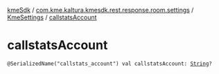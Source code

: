 [kmeSdk](../../index.md) / [com.kme.kaltura.kmesdk.rest.response.room.settings](../index.md) / [KmeSettings](index.md) / [callstatsAccount](./callstats-account.md)

# callstatsAccount

`@SerializedName("callstats_account") val callstatsAccount: `[`String`](https://kotlinlang.org/api/latest/jvm/stdlib/kotlin/-string/index.html)`?`